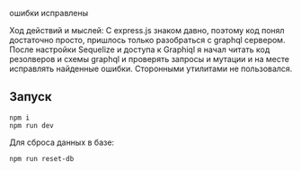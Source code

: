 ошибки исправлены

Ход действий и мыслей: 
С express.js знаком давно, поэтому код понял достаточно просто, пришлось только разобраться с graphql сервером. После настройки Sequelize и доступа к Graphiql я начал читать код резолверов и схемы graphql и проверять запросы и мутации и на месте исправлять найденные ошибки. Сторонными утилитами не пользовался. 

## Запуск

```
npm i
npm run dev
```

Для сброса данных в базе:

```
npm run reset-db
```
